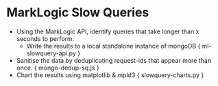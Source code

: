 # MarkLogic Slow Queries

* Using the MarkLogic API, identify queries that take longer than x seconds to perform.
	- Write the results to a local standalone instance of mongoDB  { ml-slowquery-api.py }
* Sanitise the data by deduplicating request-ids that appear more than once. { mongo-dedup-sq.js }
* Chart the results using matplotlib & mpld3  { slowquery-charts.py }
